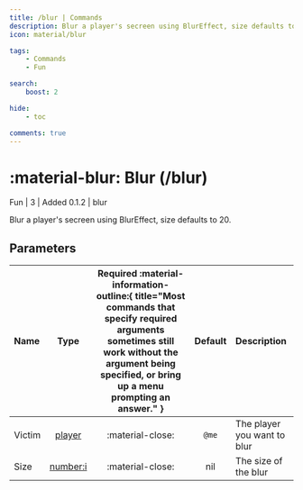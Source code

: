```yaml
---
title: /blur | Commands
description: Blur a player's secreen using BlurEffect, size defaults to 20.
icon: material/blur

tags:
    - Commands
    - Fun

search:
    boost: 2

hide:
    - toc

comments: true
---
```

# <p style="color: var(--md-default-fg-color); display: inline;">:material-blur: Blur</p> (/blur)
<div style="display:inline;">
<p style="color: var(--destrix-docs--commandcat-fun); display: inline;">Fun</p>
| <p style="color: var(--md-default-fg-color--light); display: inline;">3</p> | <p style="color: var(--md-default-fg-color--light); display: inline;"> Added 0.1.2</p> | blur
</div>

Blur a player's secreen using BlurEffect, size defaults to 20.

## Parameters

| Name           | Type   | Required :material-information-outline:{ title="Most commands that specify required arguments sometimes still work without the argument being specified, or bring up a menu prompting an answer." } | Default            | Description                                               |
|:----------------|:--------:|:-----------------------------------------------------------------------------------------------------------------------------------------------------------------------------------------------------:|:--------------------:|:-----------------------------------------------------------|
| Victim         | [player](../parameters.md#player) | :material-close:                                                                                                                                                                                    | `@me`                | The player you want to blur                                |
| Size         | [number:i](../parameters.md#number) | :material-close:                                                                                                                                                                                    | nil                | The size of the blur                |

<!-- ## See Also -->
<!-- * [:material-airplane: /jupiter](/Commands/specifics/jupter/) -->
<!-- * [:material-airplane: /mars](/Commands/specifics/mars/) -->